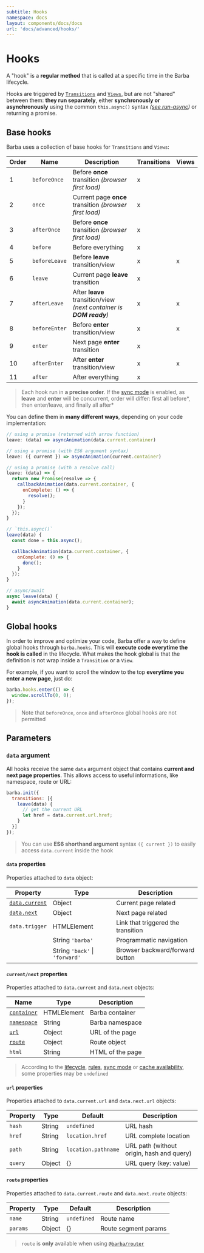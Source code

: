 ```yaml
---
subtitle: Hooks
namespace: docs
layout: components/docs/docs
url: 'docs/advanced/hooks/'
---
```


# Hooks

A "hook" is a **regular method** that is called at a specific time in the Barba lifecycle.

Hooks are triggered by [`Transitions`](/docs/advanced/transitions/) and [`Views`](/docs/advanced/views/), but are not "shared" between them: **they run separately**, either **synchronously or asynchronously** using the common `this.async()` syntax _([see run-async](https://github.com/sboudrias/run-async#readme))_ or returning a promise.

## Base hooks

Barba uses a collection of base hooks for `Transitions` and `Views`:

| Order | Name          | Description                                                         | Transitions | Views |
| ----- | ------------- | ------------------------------------------------------------------- | ----------- | ----- |
| 1     | `beforeOnce`  | Before **once** transition _(browser first load)_                   | x           |       |
| 2     | `once`        | Current page **once** transition _(browser first load)_             | x           |       |
| 3     | `afterOnce`   | Before **once** transition _(browser first load)_                   | x           |       |
| 4     | `before`      | Before everything                                                   | x           |       |
| 5     | `beforeLeave` | Before **leave** transition/view                                    | x           | x     |
| 6     | `leave`       | Current page **leave** transition                                   | x           |       |
| 7     | `afterLeave`  | After **leave** transition/view _(next container is **DOM ready**)_ | x           | x     |
| 8     | `beforeEnter` | Before **enter** transition/view                                    | x           | x     |
| 9     | `enter`       | Next page **enter** transition                                      | x           |       |
| 10    | `afterEnter`  | After **enter** transition/view                                     | x           | x     |
| 11    | `after`       | After everything                                                    | x           |       |

> Each hook run in **a precise order**. If the [sync mode](/docs/transitions#Sync-mode) is enabled, as **leave** and **enter** will be concurrent, order will differ: first all before\*, then enter/leave, and finally all after\*

You can define them in **many different ways**, depending on your code implementation:

```js
// using a promise (returned with arrow function)
leave: (data) => asyncAnimation(data.current.container)

// using a promise (with ES6 argument syntax)
leave: ({ current }) => asyncAnimation(current.container)

// using a promise (with a resolve call)
leave: (data) => {
  return new Promise(resolve => {
    callbackAnimation(data.current.container, {
      onComplete: () => {
        resolve();
      }
    });
  });
}

// `this.async()`
leave(data) {
  const done = this.async();

  callbackAnimation(data.current.container, {
    onComplete: () => {
      done();
    }
  });
}

// async/await
async leave(data) {
  await asyncAnimation(data.current.container);
}
```

## Global hooks

In order to improve and optimize your code, Barba offer a way to define global hooks through `barba.hooks`. This will **execute code everytime the hook is called** in the lifecycle. What makes the hook global is that the definition is not wrap inside a `Transition` or a `View`.

For example, if you want to scroll the window to the top **everytime you enter a new page**, just do:

```js
barba.hooks.enter(() => {
  window.scrollTo(0, 0);
});
```

> Note that `beforeOnce`, `once` and `afterOnce` global hooks are not permitted

## Parameters

### `data` argument

All hooks receive the same `data` argument object that contains **current and next page properties**.
This allows access to useful informations, like namespace, route or URL:

```js
barba.init({
  transitions: [{
    leave(data) {
      // get the current URL
      let href = data.current.url.href;
    }
  }]
});
```

> You can use **ES6 shorthand argument** syntax `({ current })` to easily access `data.current` inside the hook

#### `data` properties

Properties attached to `data` object:

| Property                                   | Type                           | Description                        |
| ------------------------------------------ | ------------------------------ | ---------------------------------- |
| [`data.current`](#current-next-properties) | Object                         | Current page related               |
| [`data.next`](#current-next-properties)    | Object                         | Next page related                  |
| `data.trigger`                             | HTMLElement                    | Link that triggered the transition |
|                                            | String `'barba'`               | Programmatic navigation            |
|                                            | String `'back'` \| `'forward'` | Browser backward/forward button    |

#### `current/next` properties

Properties attached to `data.current` and `data.next` objects:

| Name                                              | Type        | Description      |
| ------------------------------------------------- | ----------- | ---------------- |
| [`container`](/docs/getstarted/markup/#Container) | HTMLElement | Barba container  |
| [`namespace`](/docs/getstarted/markup/#Namespace) | String      | Barba namespace  |
| [`url`](#url-properties)                          | Object      | URL of the page  |
| [`route`](#route-properties)                      | Object      | Route object     |
| `html`                                            | String      | HTML of the page |

> According to the [lifecycle](/docs/getstarted/lifecycle/), [rules](/docs/advanced/transitions#Rules), [sync mode](/docs/advanced/transitions#Sync-mode) or [cache availability](/docs/advanced/strategies#cacheIgnore), some properties may be `undefined`

#### `url` properties

Properties attached to `data.current.url` and `data.next.url` objects:

| Property | Type   | Default             | Description                               |
| -------- | ------ | ------------------- | ----------------------------------------- |
| `hash`   | String | `undefined`         | URL hash                                  |
| `href`   | String | `location.href`     | URL complete location                     |
| `path`   | String | `location.pathname` | URL path (without origin, hash and query) |
| `query`  | Object | {}                  | URL query (key: value)                    |

#### `route` properties

Properties attached to `data.current.route` and `data.next.route` objects:

| Property | Type   | Default     | Description          |
| -------- | ------ | ----------- | -------------------- |
| `name`   | String | `undefined` | Route name           |
| `params` | Object | {}          | Route segment params |

> `route` is **only** available when using [`@barba/router`](/docs/plugins/router/)
